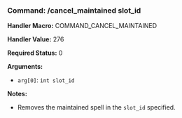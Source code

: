 ### Command: /cancel_maintained slot_id

**Handler Macro:** COMMAND_CANCEL_MAINTAINED

**Handler Value:** 276

**Required Status:** 0

**Arguments:**
- `arg[0]`: `int slot_id`

**Notes:**
- Removes the maintained spell in the `slot_id` specified.